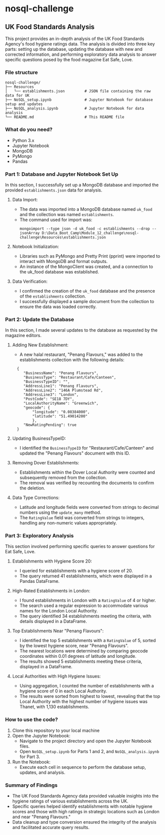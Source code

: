 # nosql-challenge

## UK Food Standards Analysis

This project provides an in-depth analysis of the UK Food Standards Agency's food hygiene ratings data. The analysis is divided into three key parts: setting up the database, updating the database with new and corrected information, and performing exploratory data analysis to answer specific questions posed by the food magazine Eat Safe, Love.

### File structure

```
nosql-challenge/
├── Resources
│   └── establishments.json         # JSON file containing the raw data for UK
├── NoSQL_setup.ipynb               # Jupyter Notebook for database setup and updates
├── NoSQL_analysis.ipynb            # Jupyter Notebook for data analysis
└── README.md                       # This README file
```

### What do you need?

- Python 3.x
- Jupyter Notebook
- MongoDB
- PyMongo
- Pandas

### Part 1: Database and Jupyter Notebook Set Up

In this section, I successfully set up a MongoDB database and imported the provided `establishments.json` data for analysis.

1. Data Import:

   - The data was imported into a MongoDB database named `uk_food` and the collection was named `establishments`.
   - The command used for import was:
     ```
     mongoimport --type json -d uk_food -c establishments --drop --jsonArray D:\Data_Boot_Camp\Module_12_challenge\nosql-challenge\Resources\establishments.json
     ```

2. Notebook Initialization:

   - Libraries such as PyMongo and Pretty Print (pprint) were imported to interact with MongoDB and format outputs.
   - An instance of the MongoClient was created, and a connection to the uk_food database was established.

3. Data Verification:

   - I confirmed the creation of the `uk_food` database and the presence of the `establishments` collection.
   - I successfully displayed a sample document from the collection to ensure the data was loaded correctly.

### Part 2: Update the Database

In this section, I made several updates to the database as requested by the magazine editors.

1. Adding New Establishment:

   - A new halal restaurant, "Penang Flavours," was added to the establishments collection with the following details:

   ```
     {
        "BusinessName": "Penang Flavours",
        "BusinessType": "Restaurant/Cafe/Canteen",
        "BusinessTypeID": "",
        "AddressLine1": "Penang Flavours",
        "AddressLine2": "146A Plumstead Rd",
        "AddressLine3": "London",
        "PostCode": "SE18 7DY",
        "LocalAuthorityName": "Greenwich",
        "geocode": {
            "longitude": "0.08384000",
            "latitude": "51.49014200"
            },
        "NewRatingPending": true
     }
   ```

2. Updating BusinessTypeID:

   - I identified the `BusinessTypeID` for "Restaurant/Cafe/Canteen" and updated the "Penang Flavours" document with this ID.

3. Removing Dover Establishments:

   - Establishments within the Dover Local Authority were counted and subsequently removed from the collection.
   - The removal was verified by recounting the documents to confirm the deletion.

4. Data Type Corrections:

   - Latitude and longitude fields were converted from strings to decimal numbers using the `update_many` method.
   - The `RatingValue` field was converted from strings to integers, handling any non-numeric values appropriately.

### Part 3: Exploratory Analysis

This section involved performing specific queries to answer questions for Eat Safe, Love.

1. Establishments with Hygiene Score 20:

   - I queried for establishments with a hygiene score of 20.
   - The query returned 41 establishments, which were displayed in a Pandas DataFrame.

2. High-Rated Establishments in London:

   - I found establishments in London with a `RatingValue` of 4 or higher.
   - The search used a regular expression to accommodate various names for the London Local Authority.
   - The query identified 34 establishments meeting the criteria, with details displayed in a DataFrame.

3. Top Establishments Near "Penang Flavours":

   - I identified the top 5 establishments with a `RatingValue` of 5, sorted by the lowest hygiene score, near "Penang Flavours".
   - The nearest locations were determined by comparing geocode coordinates within 0.01 degrees of latitude and longitude.
   - The results showed 5 establishments meeting these criteria, displayed in a DataFrame.

4. Local Authorities with High Hygiene Issues:

   - Using aggregation, I counted the number of establishments with a hygiene score of 0 in each Local Authority.
   - The results were sorted from highest to lowest, revealing that the top Local Authority with the highest number of hygiene issues was Thanet, with 1,130 establishments.

### How to use the code?

1. Clone this repository to your local machine
2. Open the Jupyter Notebook:
   - Navigate to the project directory and open the Jupyter Notebook files.
   - Open `NoSQL_setup.ipynb` for Parts 1 and 2, and `NoSQL_analysis.ipynb` for Part 3.
3. Run the Notebook:
   - Execute each cell in sequence to perform the database setup, updates, and analysis.

### Summary of Findings

- The UK Food Standards Agency data provided valuable insights into the hygiene ratings of various establishments across the UK.
- Specific queries helped identify establishments with notable hygiene scores and those with high ratings in strategic locations such as London and near "Penang Flavours."
- Data cleanup and type conversion ensured the integrity of the analysis and facilitated accurate query results.
